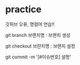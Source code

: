 # practice
깃허브 오류, 명령어 연습!!

git branch 브랜치명 : 브랜치 생성

git checkout 브랸치명 : 브랜치 설정

git commit -m '[#이슈번호] 설명'
